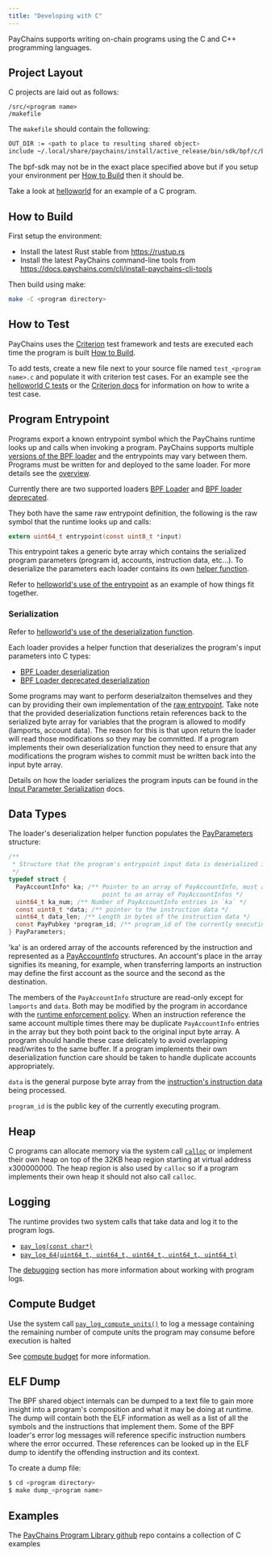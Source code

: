 ```yaml
---
title: "Developing with C"
---
```


PayChains supports writing on-chain programs using the C and C++ programming
languages.

## Project Layout

C projects are laid out as follows:

```
/src/<program name>
/makefile
```

The `makefile` should contain the following:

```bash
OUT_DIR := <path to place to resulting shared object>
include ~/.local/share/paychains/install/active_release/bin/sdk/bpf/c/bpf.mk
```

The bpf-sdk may not be in the exact place specified above but if you setup your
environment per [How to Build](#how-to-build) then it should be.

Take a look at
[helloworld](https://github.com/paychains-labs/example-helloworld/tree/master/src/program-c)
for an example of a C program.

## How to Build

First setup the environment:

- Install the latest Rust stable from https://rustup.rs
- Install the latest PayChains command-line tools from
  https://docs.paychains.com/cli/install-paychains-cli-tools

Then build using make:

```bash
make -C <program directory>
```

## How to Test

PayChains uses the [Criterion](https://github.com/Snaipe/Criterion) test framework
and tests are executed each time the program is built [How to
Build](#how-to-build).

To add tests, create a new file next to your source file named `test_<program name>.c` and populate it with criterion test cases. For an example see the
[helloworld C
tests](https://github.com/paychains-labs/example-helloworld/blob/master/src/program-c/src/helloworld/test_helloworld.c)
or the [Criterion docs](https://criterion.readthedocs.io/en/master) for
information on how to write a test case.

## Program Entrypoint

Programs export a known entrypoint symbol which the PayChains runtime looks up and
calls when invoking a program. PayChains supports multiple [versions of the BPF
loader](overview.md#versions) and the entrypoints may vary between them.
Programs must be written for and deployed to the same loader. For more details
see the [overview](overview#loaders).

Currently there are two supported loaders [BPF
Loader](https://github.com/paychains-labs/paychains/blob/7ddf10e602d2ed87a9e3737aa8c32f1db9f909d8/sdk/program/src/bpf_loader.rs#L17)
and [BPF loader
deprecated](https://github.com/paychains-labs/paychains/blob/7ddf10e602d2ed87a9e3737aa8c32f1db9f909d8/sdk/program/src/bpf_loader_deprecated.rs#L14).

They both have the same raw entrypoint definition, the following is the raw
symbol that the runtime looks up and calls:

```c
extern uint64_t entrypoint(const uint8_t *input)
```

This entrypoint takes a generic byte array which contains the serialized program
parameters (program id, accounts, instruction data, etc...). To deserialize the
parameters each loader contains its own [helper function](#Serialization).

Refer to [helloworld's use of the
entrypoint](https://github.com/paychains-labs/example-helloworld/blob/bc0b25c0ccebeff44df9760ddb97011558b7d234/src/program-c/src/helloworld/helloworld.c#L37)
as an example of how things fit together.

### Serialization

Refer to [helloworld's use of the deserialization
function](https://github.com/paychains-labs/example-helloworld/blob/bc0b25c0ccebeff44df9760ddb97011558b7d234/src/program-c/src/helloworld/helloworld.c#L43).

Each loader provides a helper function that deserializes the program's input
parameters into C types:

- [BPF Loader
  deserialization](https://github.com/paychains-labs/paychains/blob/d2ee9db2143859fa5dc26b15ee6da9c25cc0429c/sdk/bpf/c/inc/paychains_sdk.h#L304)
- [BPF Loader deprecated
  deserialization](https://github.com/paychains-labs/paychains/blob/8415c22b593f164020adc7afe782e8041d756ddf/sdk/bpf/c/inc/deserialize_deprecated.h#L25)

Some programs may want to perform deserialzaiton themselves and they can by
providing their own implementation of the [raw entrypoint](#program-entrypoint).
Take note that the provided deserialization functions retain references back to
the serialized byte array for variables that the program is allowed to modify
(lamports, account data). The reason for this is that upon return the loader
will read those modifications so they may be committed. If a program implements
their own deserialization function they need to ensure that any modifications
the program wishes to commit must be written back into the input byte array.

Details on how the loader serializes the program inputs can be found in the
[Input Parameter Serialization](overview.md#input-parameter-serialization) docs.

## Data Types

The loader's deserialization helper function populates the
[PayParameters](https://github.com/paychains-labs/paychains/blob/8415c22b593f164020adc7afe782e8041d756ddf/sdk/bpf/c/inc/paychains_sdk.h#L276)
structure:

```c
/**
 * Structure that the program's entrypoint input data is deserialized into.
 */
typedef struct {
  PayAccountInfo* ka; /** Pointer to an array of PayAccountInfo, must already
                          point to an array of PayAccountInfos */
  uint64_t ka_num; /** Number of PayAccountInfo entries in `ka` */
  const uint8_t *data; /** pointer to the instruction data */
  uint64_t data_len; /** Length in bytes of the instruction data */
  const PayPubkey *program_id; /** program_id of the currently executing program */
} PayParameters;
```

'ka' is an ordered array of the accounts referenced by the instruction and
represented as a
[PayAccountInfo](https://github.com/paychains-labs/paychains/blob/8415c22b593f164020adc7afe782e8041d756ddf/sdk/bpf/c/inc/paychains_sdk.h#L173)
structures. An account's place in the array signifies its meaning, for example,
when transferring lamports an instruction may define the first account as the
source and the second as the destination.

The members of the `PayAccountInfo` structure are read-only except for
`lamports` and `data`. Both may be modified by the program in accordance with
the [runtime enforcement
policy](developing/programming-model/accounts.md#policy). When an instruction
reference the same account multiple times there may be duplicate
`PayAccountInfo` entries in the array but they both point back to the original
input byte array. A program should handle these case delicately to avoid
overlapping read/writes to the same buffer. If a program implements their own
deserialization function care should be taken to handle duplicate accounts
appropriately.

`data` is the general purpose byte array from the [instruction's instruction
data](developing/programming-model/transactions.md#instruction-data) being
processed.

`program_id` is the public key of the currently executing program.

## Heap

C programs can allocate memory via the system call
[`calloc`](https://github.com/paychains-labs/paychains/blob/c3d2d2134c93001566e1e56f691582f379b5ae55/sdk/bpf/c/inc/paychains_sdk.h#L245)
or implement their own heap on top of the 32KB heap region starting at virtual
address x300000000. The heap region is also used by `calloc` so if a program
implements their own heap it should not also call `calloc`.

## Logging

The runtime provides two system calls that take data and log it to the program
logs.

- [`pay_log(const char*)`](https://github.com/paychains-labs/paychains/blob/d2ee9db2143859fa5dc26b15ee6da9c25cc0429c/sdk/bpf/c/inc/paychains_sdk.h#L128)
- [`pay_log_64(uint64_t, uint64_t, uint64_t, uint64_t, uint64_t)`](https://github.com/paychains-labs/paychains/blob/d2ee9db2143859fa5dc26b15ee6da9c25cc0429c/sdk/bpf/c/inc/paychains_sdk.h#L134)

The [debugging](debugging.md#logging) section has more information about working
with program logs.

## Compute Budget

Use the system call
[`pay_log_compute_units()`](https://github.com/paychains-labs/paychains/blob/d3a3a7548c857f26ec2cb10e270da72d373020ec/sdk/bpf/c/inc/paychains_sdk.h#L140)
to log a message containing the remaining number of compute units the program
may consume before execution is halted

See [compute budget](developing/programming-model/runtime.md#compute-budget)
for more information.

## ELF Dump

The BPF shared object internals can be dumped to a text file to gain more
insight into a program's composition and what it may be doing at runtime. The
dump will contain both the ELF information as well as a list of all the symbols
and the instructions that implement them. Some of the BPF loader's error log
messages will reference specific instruction numbers where the error occurred.
These references can be looked up in the ELF dump to identify the offending
instruction and its context.

To create a dump file:

```bash
$ cd <program directory>
$ make dump_<program name>
```

## Examples

The [PayChains Program Library github](https://github.com/paychains-labs/paychains-program-library/tree/master/examples/c) repo contains a collection of C examples
